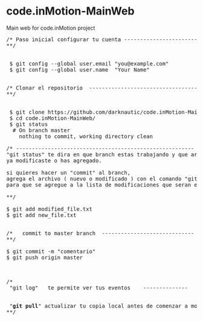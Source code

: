 code.inMotion-MainWeb
=====================

Main web for code.inMotion project

<pre>
/* Paso inicial configurar tu cuenta ------------------------
**/


 $ git config --global user.email "you@example.com"
 $ git config --global user.name  "Your Name"


/* Clonar el repositorio  ----------------------------------
**/


 $ git clone https://github.com/darknautic/code.inMotion-MainWeb.git
 $ cd code.inMotion-MainWeb/
 $ git status
  # On branch master
	nothing to commit, working directory clean
	
/* --------------------------------------------------------
"git status" te dira en que branch estas trabajando y que archivos 
ya modificaste o has agregado.

si quieres hacer un "commit" al branch,
agrega el archivo ( nuevo o modificado ) con el comando "git add"
para que se agregue a la lista de modificaciones que seran enviadas.

**/	

$ git add modified_file.txt
$ git add new_file.txt


/*   commit to master branch  -----------------------------
**/

$ git commit -m "comentario"
$ git push origin master



/*
 "git log"   te permite ver tus eventos    --------------
 
 
 "<b>git pull</b>" actualizar tu copia local antes de comenzar a modificar y subir tus actualizaciones.
**/

</pre>

